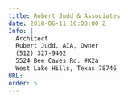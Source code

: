 ```yaml
---
title: Robert Judd & Associates
date: 2018-06-11 16:00:00 Z
Info: |-
  Architect
  Rubert Judd, AIA, Owner
  (512) 327-9402
  5524 Bee Caves Rd. #K2a
  West Lake Hills, Texas 78746
URL: 
order: 5
---
```


